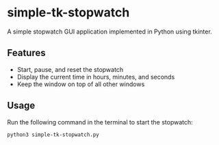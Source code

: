 # simple-tk-stopwatch

A simple stopwatch GUI application implemented in Python using tkinter.

## Features

- Start, pause, and reset the stopwatch
- Display the current time in hours, minutes, and seconds
- Keep the window on top of all other windows

## Usage

Run the following command in the terminal to start the stopwatch:

`python3 simple-tk-stopwatch.py`
